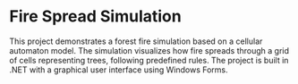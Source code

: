 # Fire Spread Simulation
This project demonstrates a forest fire simulation based on a cellular automaton model. The simulation visualizes how fire spreads through a grid of cells representing trees, following predefined rules. The project is built in .NET with a graphical user interface using Windows Forms.
